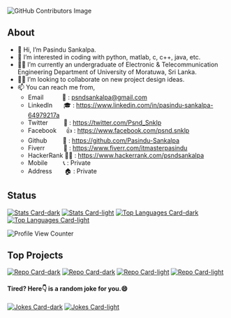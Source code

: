 ![GitHub Contributors Image](https://contrib.rocks/image?repo=Pasindu-Sankalpa/Pasindu-Sankalpa)

## About
- 👋 Hi, I’m Pasindu Sankalpa.
- 👀 I’m interested in coding with python, matlab, c, c++, java, etc.
- 👨‍🎓 I’m currently an undergraduate of Electronic & Telecommunication Engineering Department of University of Moratuwa, Sri Lanka.
- 🤝🏻 I’m looking to collaborate on new project design ideas.
- 📫 You can reach me from,
  - Email &emsp;&emsp;&ensp; 📧 : psndsankalpa@gmail.com
  - LinkedIn &emsp;&nbsp; 🎓 : https://www.linkedin.com/in/pasindu-sankalpa-64979217a
  - Twitter &emsp;&emsp; 📰 : https://twitter.com/Psnd_Snklp
  - Facebook &emsp; 👍 : https://www.facebook.com/psnd.snklp
  - Github &emsp;&emsp; 💾 : https://github.com/Pasindu-Sankalpa
  - Fiverr &emsp;&emsp;&ensp; 🛒 : https://www.fiverr.com/itmasterpasindu
  - HackerRank 👨‍💻 : https://www.hackerrank.com/psndsankalpa
  - Mobile &emsp;&emsp; 📞 : Private
  - Address &emsp;&ensp; 🏠 : Private

<!--- https://github.com/anuraghazra/github-readme-stats --->
## Status

[![Stats Card-dark](https://github-readme-stats.vercel.app/api?username=Pasindu-Sankalpa&show_icons=true&theme=nightowl)](status#gh-dark-mode-only)
[![Stats Card-light](https://github-readme-stats.vercel.app/api?username=Pasindu-Sankalpa&show_icons=true&theme=solarized-light)](status#gh-light-mode-only)
[![Top Languages Card-dark](https://github-readme-stats.vercel.app/api/top-langs/?username=Pasindu-Sankalpa&langs_count=3&theme=algolia)](lang#gh-dark-mode-only)
[![Top Languages Card-light](https://github-readme-stats.vercel.app/api/top-langs/?username=Pasindu-Sankalpa&langs_count=3&theme=solarized-light)](lang#gh-light-mode-only)

<!--- https://github.com/antonkomarev/github-profile-views-counter --->
![Profile View Counter](https://komarev.com/ghpvc/?username=Pasindu-Sankalpa)

## Top Projects
[![Repo Card-dark](https://github-readme-stats.vercel.app/api/pin/?username=Pasindu-Sankalpa&repo=Aquamate&show_owner=true&include_all_commits=true&theme=tokyonight)](repo#gh-dark-mode-only)
[![Repo Card-dark](https://github-readme-stats.vercel.app/api/pin/?username=Pasindu-Sankalpa&repo=project-SPARK&show_owner=true&include_all_commits=true&theme=tokyonight)](repo#gh-dark-mode-only)
[![Repo Card-light](https://github-readme-stats.vercel.app/api/pin/?username=Pasindu-Sankalpa&repo=Aquamate&show_owner=true&include_all_commits=true&theme=swift)](repo#gh-light-mode-only)
[![Repo Card-light](https://github-readme-stats.vercel.app/api/pin/?username=Pasindu-Sankalpa&repo=project-SPARK&show_owner=true&include_all_commits=true&theme=swift)](repo#gh-light-mode-only)

<!--- https://github.com/ABSphreak/readme-jokes --->
#### Tired? Here👇 is a random joke for you.😄
[![Jokes Card-dark](https://readme-jokes.vercel.app/api?theme=radical)](jokes#gh-dark-mode-only)
[![Jokes Card-light](https://readme-jokes.vercel.app/api?theme=buefy)](jokes#gh-light-mode-only)

<!--- ![Wakatime Week Stats](https://github-readme-stats.vercel.app/api/wakatime?username=willianrod) --->

<!---
Pasindu-Sankalpa/Pasindu-Sankalpa is a ✨ special ✨ repository because its `README.md` (this file) appears on your GitHub profile.
You can click the Preview link to take a look at your changes.
--->
